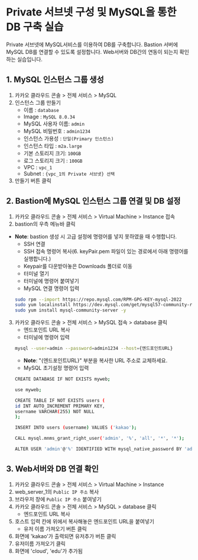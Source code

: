 # Private 서브넷 구성 및 MySQL을 통한 DB 구축 실습

Private 서브넷에 MySQL서비스를 이용하여 DB를 구축합니다. 
Bastion 서버에 MySQL DB를 연결할 수 있도록 설정합니다. 
Web서버와 DB간의 연동이 되는지 확인하는 실습입니다.

## 1. MySQL 인스턴스 그룹 생성


1. 카카오 클라우드 콘솔 > 전체 서비스 > MySQL
2. 인스턴스 그룹 만들기
     - 이름 : `database`
     - Image : `MySQL 8.0.34`
     - MySQL 사용자 이름: `admin`
     - MySQL 비밀번호 : `admin1234`
     - 인스턴스 가용성 : `단일(Primary 인스턴스)`
     - 인스턴스 타입 : `m2a.large`
     - 기본 스토리지 크기: `100GB`
     - 로그 스토리지 크기 : `100GB`
     - VPC : `vpc_1`
     - Subnet : `{vpc_1의 Private 서브넷} 선택`
3. 만들기 버튼 클릭

## 2. Bastion에 MySQL 인스턴스 그룹 연결 및 DB 설정


1. 카카오 클라우드 콘솔 > 전체 서비스 > Virtual Machine > Instance 접속
2. bastion의 우측 메뉴바 클릭
- **Note**: bastion 생성 시 고급 설정에 명령어를 넣지 못하였을 때 수행합니다.
     - SSH 연결 
     - SSH 접속 명령어 복사(6. keyPair.pem 파일이 있는 경로에서 아래 명령어를 실행합니다.)
     - Keypair를 다운받아놓은 Downloads 폴더로 이동
     - 터미널 열기
     - 터미널에 명령어 붙여넣기
     - MySQL 연결 명령어 입력
     ```bash
     sudo rpm --import https://repo.mysql.com/RPM-GPG-KEY-mysql-2022
     sudo yum localinstall https://dev.mysql.com/get/mysql57-community-release-el7-11.noarch.rpm -y
     sudo yum install mysql-community-server -y
     ```
3. 카카오 클라우드 콘솔 > 전체 서비스 > MySQL 접속 > database 클릭
     - 엔드포인트 URL 복사
     - 터미널에 명령어 입력
     ```bash
     mysql --user=admin --password=admin1234 --host={엔드포인트URL}
     ```
     - **Note**: "{엔드포인트URL}" 부분을 복사한 URL 주소로 교체하세요.
     - MySQL 초기설정 명령어 입력
     ```bash
     CREATE DATABASE IF NOT EXISTS myweb;
     ```
     ```bash
     use myweb;
     ```
     ```bash
     CREATE TABLE IF NOT EXISTS users (
     id INT AUTO_INCREMENT PRIMARY KEY,
     username VARCHAR(255) NOT NULL
     );
     ```
     ```bash
     INSERT INTO users (username) VALUES ('kakao');
     ```
     ```bash
     CALL mysql.mnms_grant_right_user('admin', '%', 'all', '*', '*');
     ```
     ```bash
     ALTER USER 'admin'@'%' IDENTIFIED WITH mysql_native_password BY 'admin1234';
     ```     

## 3. Web서버와 DB 연결 확인


1. 카카오 클라우드 콘솔 > 전체 서비스 > Virtual Machine > Instance
2. web_server_1의 `Public IP 주소` 복사
4. 브라우저 창에 `Public IP 주소` 붙여넣기
5. 카카오 클라우드 콘솔 > 전체 서비스 > MySQL > database 클릭
     - 엔드포인트 URL 복사
6. 호스트 입력 칸에 위에서 복사해놓은 엔드포인트 URL을 붙여넣기
     - 유저 이름 가져오기 버튼 클릭
7. 화면에 'kakao'가 출력되면 유저추가 버튼 클릭
8. 유저이름 가져오기 클릭
9. 화면에 'cloud', 'edu'가 추가됨
